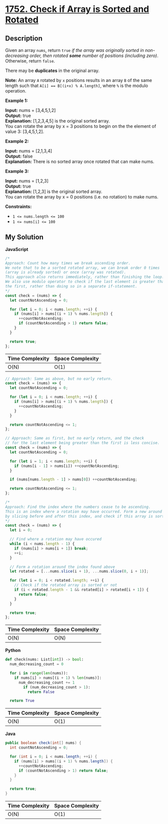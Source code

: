 # [1752. Check if Array is Sorted and Rotated](https://leetcode.com/problems/check-if-array-is-sorted-and-rotated)

## Description

Given an array `nums`, return `true` _if the array was originally sorted in non-decreasing order, then rotated **some** number of positions (including zero)_. Otherwise, return `false`.

There may be **duplicates** in the original array.

**Note:** An array `A` rotated by `x` positions results in an array `B` of the same length such that `A[i] == B[(i+x) % A.length]`, where `%` is the modulo operation.

**Example 1:**

**Input:** nums = \[3,4,5,1,2\]  
**Output:** true  
**Explanation:** \[1,2,3,4,5\] is the original sorted array.  
You can rotate the array by x = 3 positions to begin on the the element of value 3: \[3,4,5,1,2\].

**Example 2:**

**Input:** nums = \[2,1,3,4\]  
**Output:** false  
**Explanation:** There is no sorted array once rotated that can make nums.

**Example 3:**

**Input:** nums = \[1,2,3\]  
**Output:** true  
**Explanation:** \[1,2,3\] is the original sorted array.  
You can rotate the array by x = 0 positions (i.e. no rotation) to make nums.

**Constraints:**

- `1 <= nums.length <= 100`
- `1 <= nums[i] <= 100`

## My Solution

**JavaScript**

```js
/*
Approach: Count how many times we break ascending order.
We note that to be a sorted rotated array, we can break order 0 times
(array is already sorted) or once (array was rotated).
This approach also returns immediately, rather than finishing the loop.
We also use modulo operator to check if the last element is greater than
the first, rather than doing so in a separate if-statement.
*/
const check = (nums) => {
  let countNotAscending = 0;

  for (let i = 0; i < nums.length; ++i) {
    if (nums[i] > nums[(i + 1) % nums.length]) {
      ++countNotAscending;
      if (countNotAscending > 1) return false;
    }
  }

  return true;
};
```

| Time Complexity | Space Complexity |
| --------------- | ---------------- |
| O(N)            | O(1)             |

```js
// Approach: Same as above, but no early return.
const check = (nums) => {
  let countNotAscending = 0;

  for (let i = 0; i < nums.length; ++i) {
    if (nums[i] > nums[(i + 1) % nums.length]) {
      ++countNotAscending;
    }
  }

  return countNotAscending <= 1;
};
```

```js
// Approach: Same as first, but no early return, and the check
// for the last element being greater than the first is less concise.
const check = (nums) => {
  let countNotAscending = 0;

  for (let i = 1; i < nums.length; ++i) {
    if (nums[i - 1] > nums[i]) ++countNotAscending;
  }

  if (nums[nums.length - 1] > nums[0]) ++countNotAscending;

  return countNotAscending <= 1;
};
```

```js
/*
Approach: Find the index where the numbers cease to be ascending.
This is an index where a rotation may have occurred. Form a new around
by slicing before and after this index, and check if this array is sorted.
*/
const check = (nums) => {
  let i = 0;

  // Find where a rotation may have occured
  while (i < nums.length - 1) {
    if (nums[i] > nums[i + 1]) break;
    ++i;
  }

  // Form a rotation around the index found above
  let rotated = [...nums.slice(i + 1), ...nums.slice(0, i + 1)];

  for (let i = 0; i < rotated.length; ++i) {
    // Check if the rotated array is sorted or not
    if (i < rotated.length - 1 && rotated[i] > rotated[i + 1]) {
      return false;
    }
  }

  return true;
};
```

| Time Complexity | Space Complexity |
| --------------- | ---------------- |
| O(N)            | O(N)             |

**Python**

```python
def check(nums: List[int]) -> bool:
  num_decreasing_count = 0

  for i in range(len(nums)):
    if nums[i] > nums[(i + 1) % len(nums)]:
      num_decreasing_count += 1
        if (num_decreasing_count > 1):
          return False

  return True
```

| Time Complexity | Space Complexity |
| --------------- | ---------------- |
| O(N)            | O(1)             |

**Java**

```java
public boolean check(int[] nums) {
  int countNotAscending = 0;

  for (int i = 0; i < nums.length; ++i) {
    if (nums[i] > nums[(i + 1) % nums.length]) {
      ++countNotAscending;
      if (countNotAscending > 1) return false;
    }
  }

  return true;
}
```

| Time Complexity | Space Complexity |
| --------------- | ---------------- |
| O(N)            | O(1)             |
